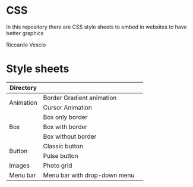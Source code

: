 # CSS

In this repository there are CSS style sheets to embed in websites to have better graphics

Riccardo Vescio

# Style sheets

<table>
  <thead>
    <tr><th>Directory</th><th></th><th>
  </thead>
    
  <tbody>
    <tr>
      <td rowspan="2">Animation</td>
      <td>Border Gradient animation</td>
    </tr>
    <tr>
      <td>Cursor Animation</td>
    </tr>
    <tr>
      <td rowspan="3">Box</td>
      <td>Box only border</td>
    </tr>
    <tr>
      <td>Box with border</td>
    </tr>
    <tr>
      <td>Box without border</td>
    </tr>
    <tr>
      <td rowspan="2">Button</td>
      <td>Classic button</td>
    </tr>
    <tr>
      <td>Pulse button</td>
    </tr>
    <tr>
      <td>Images</td>
      <td>Photo grid</td>
    </tr>
     <tr>
      <td>Menu bar</td>
      <td>Menu bar with drop-down menu</td>
    </tr>
  </tbody>
</table>
